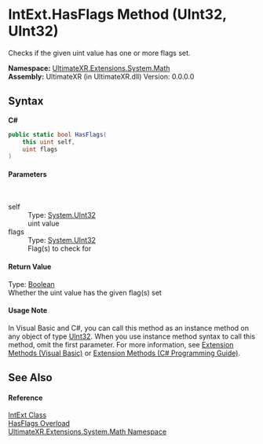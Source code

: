 # IntExt.HasFlags Method (UInt32, UInt32)
 

Checks if the given uint value has one or more flags set.

**Namespace:**&nbsp;<a href="N_UltimateXR_Extensions_System_Math">UltimateXR.Extensions.System.Math</a><br />**Assembly:**&nbsp;UltimateXR (in UltimateXR.dll) Version: 0.0.0.0

## Syntax

**C#**<br />
``` C#
public static bool HasFlags(
	this uint self,
	uint flags
)
```


#### Parameters
&nbsp;<dl><dt>self</dt><dd>Type: <a href="https://docs.microsoft.com/dotnet/api/system.uint32" target="_blank" rel="noopener noreferrer">System.UInt32</a><br />uint value</dd><dt>flags</dt><dd>Type: <a href="https://docs.microsoft.com/dotnet/api/system.uint32" target="_blank" rel="noopener noreferrer">System.UInt32</a><br />Flag(s) to check for</dd></dl>

#### Return Value
Type: <a href="https://docs.microsoft.com/dotnet/api/system.boolean" target="_blank" rel="noopener noreferrer">Boolean</a><br />Whether the uint value has the given flag(s) set

#### Usage Note
In Visual Basic and C#, you can call this method as an instance method on any object of type <a href="https://docs.microsoft.com/dotnet/api/system.uint32" target="_blank" rel="noopener noreferrer">UInt32</a>. When you use instance method syntax to call this method, omit the first parameter. For more information, see <a href="https://docs.microsoft.com/dotnet/visual-basic/programming-guide/language-features/procedures/extension-methods" target="_blank" rel="noopener noreferrer">Extension Methods (Visual Basic)</a> or <a href="https://docs.microsoft.com/dotnet/csharp/programming-guide/classes-and-structs/extension-methods" target="_blank" rel="noopener noreferrer">Extension Methods (C# Programming Guide)</a>.

## See Also


#### Reference
<a href="T_UltimateXR_Extensions_System_Math_IntExt">IntExt Class</a><br /><a href="Overload_UltimateXR_Extensions_System_Math_IntExt_HasFlags">HasFlags Overload</a><br /><a href="N_UltimateXR_Extensions_System_Math">UltimateXR.Extensions.System.Math Namespace</a><br />